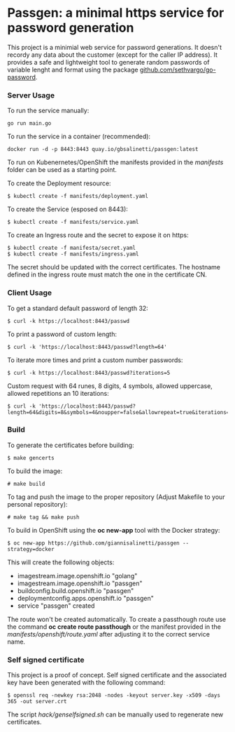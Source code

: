 # Passgen: a minimal https service for password generation

This project is a minimial web service for password generations. It doesn't
recordy any data about the customer (except for the caller IP address). 
It provides a safe and lightweight tool to generate random passwords of 
variable lenght and format using the package 
[github.com/sethvargo/go-password](https://github.com/sethvargo/go-password).

### Server Usage
To run the service manually:
```
go run main.go
```

To run the service in a container (recommended):
```
docker run -d -p 8443:8443 quay.io/gbsalinetti/passgen:latest
```

To run on Kubenernetes/OpenShift the manifests provided in the *manifests* folder
can be used as a starting point.

To create the Deployment resource:
```
$ kubectl create -f manifests/deployment.yaml
```

To create the Service (esposed on 8443):
```
$ kubectl create -f manifests/service.yaml
```

To create an Ingress route and the secret to expose it on https:
```
$ kubectl create -f manifesta/secret.yaml
$ kubectl create -f manifests/ingress.yaml
```

The secret should be updated with the correct certificates. The hostname 
defined in the ingress route must match the one in the certificate CN.

### Client Usage
To get a standard default password of length 32:
```
$ curl -k https://localhost:8443/passwd
```

To print a password of custom length:
```
$ curl -k 'https://localhost:8443/passwd?length=64'
```

To iterate more times and print a custom number passwords:
```
$ curl -k https://localhost:8443/passwd?iterations=5
```

Custom request with 64 runes, 8 digits, 4 symbols, allowed uppercase, allowed
repetitions an 10 iterations:
```
$ curl -k 'https://localhost:8443/passwd?length=64&digits=8&symbols=4&noupper=false&allowrepeat=true&iterations=10'
```

### Build
To generate the certificates before building:
```
$ make gencerts
```

To build the image:
```
# make build
```

To tag and push the image to the proper repository (Adjust Makefile to your personal
repository):
```
# make tag && make push
```

To build in OpenShift using the **oc new-app** tool with the Docker strategy:
```
$ oc new-app https://github.com/giannisalinetti/passgen --strategy=docker
```

This will create the following objects:
- imagestream.image.openshift.io "golang"
- imagestream.image.openshift.io "passgen"
- buildconfig.build.openshift.io "passgen"
- deploymentconfig.apps.openshift.io "passgen"
- service "passgen" created

The route won't be created automatically. To create a passthough route use the
command **oc create route passthough** or the manifest provided in the 
*manifests/openshift/route.yaml* after adjusting it to the correct service name.

### Self signed certificate
This project is a proof of concept. Self signed certificate and the associated key 
have been generated with the following command:
```
$ openssl req -newkey rsa:2048 -nodes -keyout server.key -x509 -days 365 -out server.crt
```

The script *hack/genselfsigned.sh* can be manually used to regenerate new certificates.
